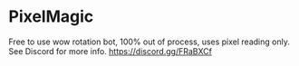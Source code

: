 # PixelMagic
Free to use wow rotation bot, 100% out of process, uses pixel reading only.
See Discord for more info.
https://discord.gg/FRaBXCf
